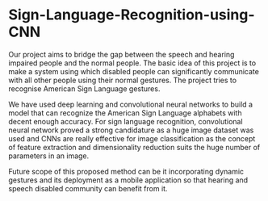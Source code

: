 # Sign-Language-Recognition-using-CNN

Our project aims to bridge the gap between the speech and hearing impaired people and the normal people. The basic idea of this project is to make a system using which disabled people can significantly communicate with all other people using their normal gestures. The project tries to recognise American Sign Language gestures.

We have used deep learning and convolutional neural networks to build a model that can recognize the American Sign Language alphabets with decent enough accuracy. For sign language recognition, convolutional neural network proved a strong candidature as a huge image dataset was used and CNNs are really effective for image classification as the concept of feature extraction and dimensionality reduction suits the huge number of parameters in an image.

Future scope of this proposed method can be it incorporating dynamic gestures and its deployment as a mobile application so that hearing and speech disabled community can benefit from it.

